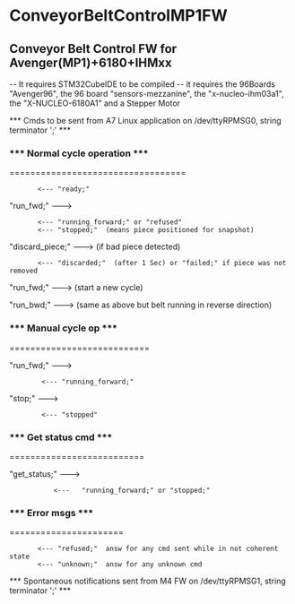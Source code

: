 # ConveyorBeltControlMP1FW
## Conveyor Belt Control FW for Avenger(MP1)+6180+IHMxx 

-- It requires STM32CubeIDE to be compiled
-- it requires the 96Boards "Avenger96", the 96 board "sensors-mezzanine", the "x-nucleo-ihm03a1", the "X-NUCLEO-6180A1" and a Stepper Motor 

*** Cmds to be sent from A7 Linux application on /dev/ttyRPMSG0, string terminator ';' ***


### *** Normal cycle operation ***
==================================

           <--- "ready;" 

"run_fwd;"  --->

           <--- "running_forward;" or "refused"
           <--- "stopped;"  (means piece positioned for snapshot)
"discard_piece;" --->  (if bad piece detected)

           <--- "discarded;"  (after 1 Sec) or "failed;" if piece was not removed
           
"run_fwd;"  ---> (start a new cycle)

"run_bwd;"  ---> (same as above but belt running in reverse direction)

### *** Manual cycle op ***
===========================

"run_fwd;" ---> 

            <--- "running_forward;"
            
"stop;"      --->

            <--- "stopped"

### *** Get status cmd ***
==========================

"get_status;"   --->

               <---   "running_forward;" or "stopped;"

### *** Error msgs ***
======================

           <--- "refused;"  answ for any cmd sent while in not coherent state
           <--- "unknown;"  answ for any unknown cmd
           
*** Spontaneous notifications sent from M4 FW on /dev/ttyRPMSG1, string terminator ';' ***           

